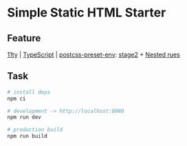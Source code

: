 # Simple Static HTML Starter

## Feature

[11ty](https://github.com/11ty/eleventy/) | [TypeScript](https://www.typescriptlang.org/ja/) | [postcss-preset-env](https://github.com/csstools/postcss-plugins/tree/main/plugin-packs/postcss-preset-env): [stage2](https://preset-env.cssdb.org/features/#stage-2) + [Nested rues](https://qiita.com/otsuky/items/68a5fa533aff3f9386e5)

## Task

```sh
# install deps
npm ci

# development -> http://localhost:8080
npm run dev

# production build
npm run build
```
